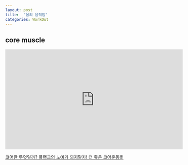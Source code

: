 ```yaml
---
layout: post
title:  "몸의 움직임"
categories: WorkOut
---
```


core muscle
--------------

<iframe width="560" height="315" src="https://www.youtube.com/embed/NiRFYuxKygo" frameborder="0" allow="accelerometer; autoplay; encrypted-media; gyroscope; picture-in-picture" allowfullscreen></iframe>

[코어란 무엇일까? 플랭크의 노예가 되지말자! 더 좋은 코어운동!!!](https://www.youtube.com/watch?v=NiRFYuxKygo)
